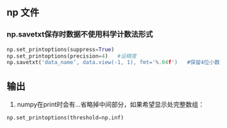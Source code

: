## np 文件
### np.savetxt保存时数据不使用科学计数法形式
```python
np.set_printoptions(suppress=True)
np.set_printoptions(precision=4)   #设精度
np.savetxt('data_name‘, data.view(-1, 1), fmt='%.04f')   #保留4位小数
```
## 输出
1. numpy在print时会有...省略掉中间部分，如果希望显示处完整数组：
``` python
np.set_printoptions(threshold=np.inf)
```